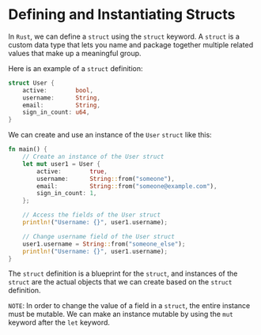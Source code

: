 # Defining and Instantiating Structs

In `Rust`, we can define a `struct` using the `struct` keyword. A `struct` is a custom data type that lets you name and package together multiple related values that make up a meaningful group.

Here is an example of a `struct` definition:

```rust
struct User {
    active:        bool,
    username:      String,
    email:         String,
    sign_in_count: u64,
}
```

We can create and use an instance of the `User` `struct` like this:

```rust
fn main() {
    // Create an instance of the User struct
    let mut user1 = User {
        active:        true,
        username:      String::from("someone"),
        email:         String::from("someone@example.com"),
        sign_in_count: 1,
    };

    // Access the fields of the User struct
    println!("Username: {}", user1.username);

    // Change username field of the User struct
    user1.username = String::from("someone_else");
    println!("Username: {}", user1.username);
}
```

The `struct` definition is a blueprint for the `struct`, and instances of the `struct` are the actual objects that we can create based on the `struct` definition.

`NOTE`: In order to change the value of a field in a `struct`, the entire instance must be mutable. We can make an instance mutable by using the `mut` keyword after the `let` keyword.


